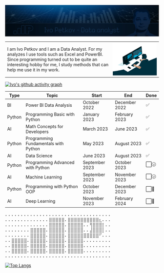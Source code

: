 <img src="ip681.jpg" alt="Analyst">


<table style="border-collapse: collapse; border: none;">
     <tr>
        <td>
        I am Ivo Petkov and I am a Data Analyst. For my analyzes I use tools such as Excel and PowerBI. Since programming turned out to be quite an interesting hobby for me, I study methods that can help me use it in my work.
        </td>
        <td>
        <img src="analyst.gif" alt="Analyst">
        </td>
    </tr>
</table>



<!-- I am Ivo Petkov and I am a Data Analyst. For my analyzes I use tools such as Excel and PowerBI. Since programming turned out to be quite an interesting hobby for me, I study methods that can help me use it in my work.

<img src="analyst.gif" alt="Analyst" width="500"> -->

 [![Ivo's github activity graph](https://github-readme-activity-graph.vercel.app/graph?username=ip681&bg_color=0d1117&color=708090&line=139ae1&point=ffffff&area=true&hide_border=true)](https://github.com/ip681/)

| Type   | Topic                                | Start          | End           | Done  |
|--------|--------------------------------------|----------------|---------------|-------|
| BI     | Power BI Data Analysis               | October 2022   | December 2022 | ✅     |
| Python | Programming Basic with Python        | January 2023   | February 2023 | ✅     |
| AI     | Math Concepts for Developers         | March 2023     | June 2023     | ✅     |
| Python | Programming Fundamentals with Python | May 2023       | August 2023   | ✅     |
| AI     | Data Science                         | June 2023      | August 2023   | ✅     |
| Python | Programming Advanced with Python     | September 2023 | October 2023  | ⬜️🕝  |
| AI     | Machine Learning                     | September 2023 | November 2023 | ⬜️🕝  |
| Python | Programming with Python OOP          | October 2023   | December 2023 | ⬜️📅  |
| AI     | Deep Learning                        | November 2023  | February 2024 | ⬜️📅  |


⠄⠄⠄⠄⠄⠄⠄⠄⠄⠄⠄⠄⠄⠄⠄⠄⠄⠄⠄⠄⠄⠄⠄⠄⠄⠄⠄⠄⠄⠄⠄⠄⠄⠄
⠄⠄⠄⠄⠄⠄⠄⠄⠄⠄⠄⠄⠄⠄⣿⣿⣿⣿⣿⠄⣿⣿⣿⣿⣿⣿⣿⣿⣿⣿⣆⠄⠄⠄
⠄⠄⠄⠄⠄⠄⠄⠄⠄⠄⠄⠄⠄⠄⣿⣿⣿⣿⣿⠄⣿⣿⣿⣿⣿⠄⠄⢻⣿⣿⣿⡇⠄⠄
⠄⠄⠄⠄⠄⠄⠄⠄⣿⣿⣿⣿⣿⠄⣿⣿⣿⣿⣿⠄⣿⣿⣿⣿⣿⠄⠄⣼⣿⣿⣿⡇⠄⠄
⠄⠄⠄⠄⠄⠄⠄⠄⣿⣿⣿⣿⣿⠄⣿⣿⣿⣿⣿⠄⣿⣿⣿⣿⣿⣿⣿⣿⣿⣿⠋⠄⠄⠄
⠄⠄⣿⣿⣿⣿⣿⠄⣿⣿⣿⣿⣿⠄⣿⣿⣿⣿⣿⠄⣿⣿⣿⣿⣿⠄⠄⠄⠄⠄⠄⠄⠄⠄
⠄⠄⣿⣿⣿⣿⣿⠄⣿⣿⣿⣿⣿⠄⣿⣿⣿⣿⣿⠄⣿⣿⣿⣿⣿⠄⠄⠄⠄⠄⠄⠄⠄⠄
⠄⠄⣿⣿⣿⣿⣿⠄⣿⣿⣿⣿⣿⠄⣿⣿⣿⣿⣿⠄⣿⣿⣿⣿⣿⠄⠄⠄⠄⠄⠄⠄⠄⠄
⠄⠄⠄⠄⠄⠄⠄⠄⠄⠄⠄⠄⠄⠄⠄⠄⠄⠄⠄⠄⠄⠄⠄⠄⠄⠄⠄⠄⠄⠄⠄⠄⠄⠄

<!-- ![Anurag's GitHub stats](https://github-readme-stats.vercel.app/api?username=ip681&show_icons=true&theme=transparent) -->

[![Top Langs](https://github-readme-stats.vercel.app/api/top-langs/?username=ip681&hide_progress=true&layout=compact)](https://github.com/anuraghazra/github-readme-stats)





<!--
**ip681/ip681** is a ✨ _special_ ✨ repository because its `README.md` (this file) appears on your GitHub profile.

Here are some ideas to get you started:

- 🔭 I’m currently working on ...
- 🌱 I’m currently learning ...
- 👯 I’m looking to collaborate on ...
- 🤔 I’m looking for help with ...
- 💬 Ask me about ...
- 📫 How to reach me: ...
- 😄 Pronouns: ...
- ⚡ Fun fact: ...
-->
